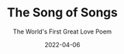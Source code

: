 ---
date: 2022-04-06
dateYear: 2022
isbn: 9780812976205
title: The Song of Songs
subtitle: The World's First Great Love Poem
description: "One of the greatest love poems ever written, The Song of Songs celebrates the sexual awakening of a young woman and her lover and the intoxicating experience of falling in love. Composed more than two thousand years ago, this book of the Old Testament is not only an essential religious and literary text, but also a source of inspiration to modern-day poets and lovers. Enhanced by an Afterword by the esteemed scholar Robert Alter and a new Foreword from the noted translator Stephen Mitchell, this definitive volume showcases Chana Bloch and Ariel Bloch’s sensuous translation which has 'a lyrical purity that is delightful' (W. S. Merwin)."
cover: cover-song-of-songs-bloch.jpeg
coverGoogle: https://books.google.com/books/content?id=r_sUl5TN1oIC&printsec=frontcover&img=1&zoom=1&edge=curl&source=gbs_api
pageCount: 272
authors:
- Anonymous
- Ariel Bloch
- Chana Bloch
publishers: Random House Publishing Group
published: 2006-10-10
publishedYear: 2006
translators:
- Ariel Bloch
- Chana Bloch
shelves:
- translations
- poetry
---